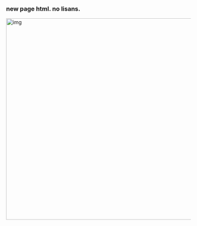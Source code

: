 <h3>new page html. no lisans.</h3>
<img src"https://raw.githubusercontent.com/usnetiz/page-sky/refs/heads/main/ne12.gif" alt="img" width="881" height="549">
